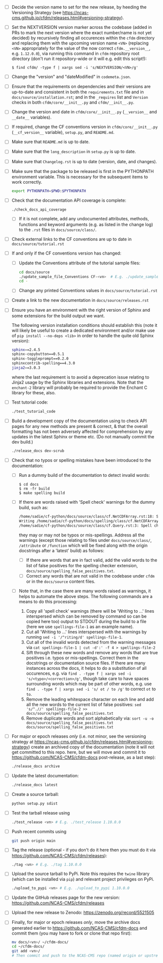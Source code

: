 - [ ] Decide the version name to set for the new release, by
  heeding the Versioning Strategy (see
  https://ncas-cms.github.io/cfdm/releases.html#versioning-strategy).

- [ ] Set the NEXTVERSION version marker across the codebase (added in PRs
  to mark the next version where the exact number/name is not yet
  decided) by recursively finding all occurences within the `cfdm`
  directory and replacing them with the upcoming version name `<VN>`
  (replacing `<VN>` appropriately for the value of the now correct
  `cfdm.__version__`, e.g. `1.12.0.0`), via running this command in
  `cfdm` repository root directory (don't run it repository-wide or it
  will e.g. edit this script!):

  ```console
  $ find cfdm/ -type f | xargs sed -i 's/NEXTVERSION/<VN>/g'
  ```

- [ ] Change the "version" and "dateModified" in `codemeta.json`.

- [ ] Ensure that the requirements on dependencies and their versions are
  up-to-date and consistent in both the `requirements.txt` file and in
  `docs/source/installation.rst`; and in the `_requires` list and
  `Version` checks in both `cfdm/core/__init__.py` and
  `cfdm/__init__.py`.

- [ ] Change the version and date in `cfdm/core/__init__.py` (`__version__` and
  `__date__` variables).

- [ ] If required, change the CF conventions version in
  `cfdm/core/__init__.py` (`__cf_version__` variable), `setup.py`, and
  `README.md`.

- [ ] Make sure that `README.md` is up to date.

- [ ] Make sure that the `long_description` in `setup.py` is up to date.

- [ ] Make sure that `Changelog.rst` is up to date (version, date, and
  changes).

- [ ] Make sure that the package to be released is first in the PYTHONPATH
  environment variable. This is necessary for the subsequent items to
  work correctly.

  ```bash
  export PYTHONPATH=$PWD:$PYTHONPATH
  ```
  
- [ ] Check that the documentation API coverage is complete:

  ```bash
  ./check_docs_api_coverage
  ```

  - [ ] If it is not complete, add any undocumented attributes, methods,
    functions and keyword arguments (e.g. as listed in the change log)
    to the `.rst` files in `docs/source/class/`.

- [ ] Check external links to the CF conventions are up to date in
  `docs/source/tutorial.rst`

- [ ] If and only if the CF conventions version has changed:

  - [ ] Update the Conventions attribute of the tutorial sample files:
  
     ```bash
     cd docs/source
     ./update_sample_file_Conventions CF-<vn>  # E.g. ./update_sample_file_Conventions CF-1.10
     cd -
     ```
  - [ ] Change any printed Conventions values in `docs/source/tutorial.rst`
  
- [ ] Create a link to the new documentation in `docs/source/releases.rst`

- [ ] Ensure you have an environment with the right version of
  Sphinx and some extensions for the build output we want.

  The following version installation conditions should establish
  this (note it will likely be useful to create a dedicated
  environment and/or make use of `pip install --no-deps <lib>`
  in order to handle the quite old Sphinx version):
  ```bash
  sphinx==2.4.5
  sphinx-copybutton==0.5.1
  sphinx-toggleprompt==0.2.0
  sphinxcontrib-spelling==4.3.0
  jinja2==3.0.3
  ```

  where the last requirement is to avoid a deprecation issue
  relating to Jinja2 usage by the Sphinx libraries and
  extensions. Note that the `enchant-2` library will probably
  be required to provide the Enchant C library for these, also.

- [ ] Test tutorial code:

  ```bash
  ./test_tutorial_code
  ```

- [ ] Build a development copy of the documentation using to check API
  pages for any new methods are present & correct, & that the overall
  formatting has not been adversely affected for comprehension by any
  updates in the latest Sphinx or theme etc. (Do not manually commit
  the dev build.)

  ```bash
  ./release_docs dev-scrub
  ```

- [ ] Check that no typos or spelling mistakes have been introduced to the
  documentation:

  - [ ] Run a dummy build of the documentation to detect invalid words:

     ```console
     $ cd docs
     $ rm -fr build
     $ make spelling build
     ```

  - [ ] If there are words raised with 'Spell check' warnings for the dummy
    build, such as:

    ```bash
    /home/sadie/cf-python/docs/source/class/cf.NetCDFArray.rst:18: Spell check: isw: element in the sequence isw the name of the group in which.
    Writing /home/sadie/cf-python/docs/spelling/class/cf.NetCDFArray.spelling
    /home/sadie/cf-python/docs/source/class/cf.Query.rst:3: Spell check: encapulates:  object encapulates a condition, such as.
    ```

    they may or may not be typos or mis-spellings. Address all the warnings
    (except those relating to files under `docs/source/class/`,
    `/attribute` or `/function` which will be fixed along with the origin
    docstrings after a 'latest' build) as follows:

    - [ ] If there are words that are in fact valid, add the valid words to
      the list of false positives for the spelling checker extension,
      `docs/source/spelling_false_positives.txt`.
    - [ ] Correct any words that are not valid in the codebase under `cfdm` or
      in the `docs/source` content files.

  - [ ] Note that, in the case there are many words raised as warnings, it
    helps to automate the above steps. The following commands are a means
    to do this processing:

    1. Copy all 'spell check' warnings (there will be 'Writing to ...' lines
       interspersed which can be removed by command so can be copied here too)
       output to STDOUT during the build to a file (here we use
       `spellings-file-1` as an example name).
    2. Cut all 'Writing to ...' lines interspersed with the warnings by
       running `sed -i '/^riting/d' spellings-file-1`.
    3. Cut all of the invalid words detected from the warning messages via
       `cat spellings-file-1 | cut -d':' -f 4 > spellings-file-2`
    4. Sift through these new words and remove any words that are true
       positives i.e. typos or mis-spellings. Correct them in the
       docstrings or documentation source files. If there are many
       instances across the docs, it helps to do a substitution of all
       occurences, e.g. via `find . -type f | xargs sed -i 's/<typo>/<correction>/g'`,
       though take care to have spaces surrounding words which may be
       part of other words, e.g. use
       `find . -type f | xargs sed -i 's/ ot / to /g'` to correct `ot` to `to`.
    5. Remove the leading whitespace character on each line and add
       all the new words to the current list of false positives:
       `sed 's/^.//' spellings-file-2 >> docs/source/spelling_false_positives.txt`
    6. Remove duplicate words and sort alphabetically via:
       `sort -u -o docs/source/spelling_false_positives.txt docs/source/spelling_false_positives.txt`

- [ ] For major or epoch releases *only* (i.e. not minor, see the versioning strategy at
  https://ncas-cms.github.io/cfdm/releases.html#versioning-strategy) create an archived copy
  of the documentation (note it will not get committed to this repo. here, but we will move and
  commit it to https://github.com/NCAS-CMS/cfdm-docs post-release, as a last step):

  ```bash
  ./release_docs archive
  ```

- [ ] Update the latest documentation:

  ```bash
  ./release_docs latest
  ```

- [ ] Create a source tarball:

  ```bash
  python setup.py sdist
  ```

- [ ] Test the tarball release using

  ```bash
  ./test_release <vn> # E.g. ./test_release 1.10.0.0
  ```

- [ ] Push recent commits using

  ```bash
  git push origin main
  ```
  
- [ ] Tag the release (optional - if you don't do it here then you must do
  it via https://github.com/NCAS-CMS/cfdm/releases):

  ```bash
  ./tag <vn> # E.g. ./tag 1.10.0.0
  ```
  
- [ ] Upload the source tarball to PyPi. Note this requires the `twine`
  library (which can be installed via `pip`) and relevant project
  privileges on PyPi.

  ```bash
  ./upload_to_pypi <vn> # E.g. ./upload_to_pypi 1.10.0.0
  ```

- [ ] Update the GitHub releases page for the new version:
  https://github.com/NCAS-CMS/cfdm/releases

- [ ] Upload the new release to Zenodo: https://zenodo.org/record/5521505

- [ ] Finally, for major or epoch releases *only*, move the archive docs generated earlier to
  https://github.com/NCAS-CMS/cfdm-docs and commit them (you may have to fork or clone
  that repo first):

  ```bash
  mv docs/<vn>/ ~/cfdm-docs/
  cd ~/cfdm-docs/
  git add <vn>/
  # Then commit and push to the NCAS-CMS repo (named origin or upstream as appropriate)
  ```
